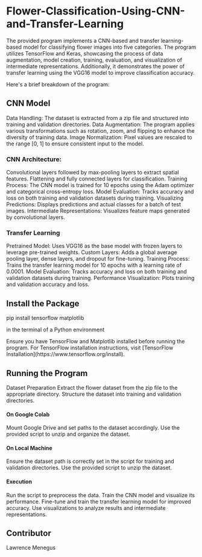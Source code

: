 # Flower-Classification-Using-CNN-and-Transfer-Learning
<p>The provided program implements a CNN-based and transfer learning-based model for classifying flower images into five categories. The program utilizes TensorFlow and Keras, showcasing the process of data augmentation, model creation, training, evaluation, and visualization of intermediate representations. Additionally, it demonstrates the power of transfer learning using the VGG16 model to improve classification accuracy.</p>
Here's a brief breakdown of the program:

## CNN Model
Data Handling: The dataset is extracted from a zip file and structured into training and validation directories.
Data Augmentation: The program applies various transformations such as rotation, zoom, and flipping to enhance the diversity of training data.
Image Normalization: Pixel values are rescaled to the range [0, 1] to ensure consistent input to the model.

### CNN Architecture:
Convolutional layers followed by max-pooling layers to extract spatial features.
Flattening and fully connected layers for classification.
Training Process: The CNN model is trained for 10 epochs using the Adam optimizer and categorical cross-entropy loss.
Model Evaluation: Tracks accuracy and loss on both training and validation datasets during training.
Visualizing Predictions: Displays predictions and actual classes for a batch of test images.
Intermediate Representations: Visualizes feature maps generated by convolutional layers.

### Transfer Learning
Pretrained Model: Uses VGG16 as the base model with frozen layers to leverage pre-trained weights.
Custom Layers: Adds a global average pooling layer, dense layers, and dropout for fine-tuning.
Training Process: Trains the transfer learning model for 10 epochs with a learning rate of 0.0001.
Model Evaluation: Tracks accuracy and loss on both training and validation datasets during training.
Performance Visualization: Plots training and validation accuracy and loss.

## Install the Package
pip install tensorflow matplotlib
<p>in the terminal of a Python environment</p> <p>Ensure you have TensorFlow and Matplotlib installed before running the program. For TensorFlow installation instructions, visit [TensorFlow Installation](https://www.tensorflow.org/install).</p>

## Running the Program
Dataset Preparation
Extract the flower dataset from the zip file to the appropriate directory.
Structure the dataset into training and validation directories.

#### On Google Colab
Mount Google Drive and set paths to the dataset accordingly.
Use the provided script to unzip and organize the dataset.
#### On Local Machine
Ensure the dataset path is correctly set in the script for training and validation directories.
Use the provided script to unzip the dataset.
#### Execution
Run the script to preprocess the data.
Train the CNN model and visualize its performance.
Fine-tune and train the transfer learning model for improved accuracy.
Use visualizations to analyze results and intermediate representations.

## Contributor
<p>Lawrence Menegus</p>
